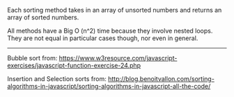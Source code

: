 Each sorting method takes in an array of unsorted numbers and returns an array of sorted numbers.

All methods have a Big O (n^2) time because they involve nested loops. They are not equal in particular cases though, nor even in general. 


------------------------
Bubble sort from: https://www.w3resource.com/javascript-exercises/javascript-function-exercise-24.php

Insertion and Selection sorts from:
http://blog.benoitvallon.com/sorting-algorithms-in-javascript/sorting-algorithms-in-javascript-all-the-code/